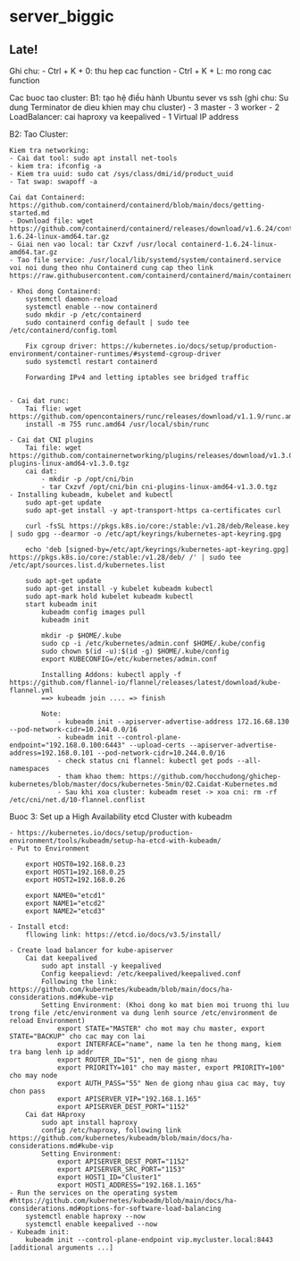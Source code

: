 # server_biggic
Late!
------------------------------------
Ghi chu:
    - Ctrl + K + 0: thu hep cac function
    - Ctrl + K + L: mo rong cac function

Cac buoc tao cluster:
B1: tạo hệ điều hành Ubuntu sever vs ssh (ghi chu: Su dung Terminator de dieu khien may chu cluster)
    - 3 master
    - 3 worker
    - 2 LoadBalancer: cai haproxy va keepalived
    - 1 Virtual IP address

B2: Tao Cluster:

    Kiem tra networking:
    - Cai dat tool: sudo apt install net-tools
    - kiem tra: ifconfig -a
    - Kiem tra uuid: sudo cat /sys/class/dmi/id/product_uuid
    - Tat swap: swapoff -a

    Cai dat Containerd: https://github.com/containerd/containerd/blob/main/docs/getting-started.md
    - Download file: wget https://github.com/containerd/containerd/releases/download/v1.6.24/containerd-1.6.24-linux-amd64.tar.gz
    - Giai nen vao local: tar Cxzvf /usr/local containerd-1.6.24-linux-amd64.tar.gz
    - Tao file service: /usr/local/lib/systemd/system/containerd.service voi noi dung theo nhu Containerd cung cap theo link
    https://raw.githubusercontent.com/containerd/containerd/main/containerd.service

    - Khoi dong Containerd:
        systemctl daemon-reload
        systemctl enable --now containerd
        sudo mkdir -p /etc/containerd
        sudo containerd config default | sudo tee /etc/containerd/config.toml

        Fix cgroup driver: https://kubernetes.io/docs/setup/production-environment/container-runtimes/#systemd-cgroup-driver
        sudo systemctl restart containerd

        Forwarding IPv4 and letting iptables see bridged traffic

    
    - Cai dat runc:
        Tai flie: wget https://github.com/opencontainers/runc/releases/download/v1.1.9/runc.amd64
        install -m 755 runc.amd64 /usr/local/sbin/runc

    - Cai dat CNI plugins
        Tai file: wget https://github.com/containernetworking/plugins/releases/download/v1.3.0/cni-plugins-linux-amd64-v1.3.0.tgz
        cai dat:
            - mkdir -p /opt/cni/bin
            - tar Cxzvf /opt/cni/bin cni-plugins-linux-amd64-v1.3.0.tgz
    - Installing kubeadm, kubelet and kubectl
        sudo apt-get update
        sudo apt-get install -y apt-transport-https ca-certificates curl

        curl -fsSL https://pkgs.k8s.io/core:/stable:/v1.28/deb/Release.key | sudo gpg --dearmor -o /etc/apt/keyrings/kubernetes-apt-keyring.gpg

        echo 'deb [signed-by=/etc/apt/keyrings/kubernetes-apt-keyring.gpg] https://pkgs.k8s.io/core:/stable:/v1.28/deb/ /' | sudo tee /etc/apt/sources.list.d/kubernetes.list

        sudo apt-get update
        sudo apt-get install -y kubelet kubeadm kubectl
        sudo apt-mark hold kubelet kubeadm kubectl
        start kubeadm init
            kubeadm config images pull
            kubeadm init

            mkdir -p $HOME/.kube
            sudo cp -i /etc/kubernetes/admin.conf $HOME/.kube/config
            sudo chown $(id -u):$(id -g) $HOME/.kube/config
            export KUBECONFIG=/etc/kubernetes/admin.conf

            Installing Addons: kubectl apply -f https://github.com/flannel-io/flannel/releases/latest/download/kube-flannel.yml
            ==> kubeadm join .... => finish

            Note: 
                - kubeadm init --apiserver-advertise-address 172.16.68.130 --pod-network-cidr=10.244.0.0/16
                - kubeadm init --control-plane-endpoint="192.168.0.100:6443" --upload-certs --apiserver-advertise-address=192.168.0.101 --pod-network-cidr=10.244.0.0/16
                - check status cni flannel: kubectl get pods --all-namespaces
                - tham khao them: https://github.com/hocchudong/ghichep-kubernetes/blob/master/docs/kubernetes-5min/02.Caidat-Kubernetes.md
                - Sau khi xoa cluster: kubeadm reset -> xoa cni: rm -rf /etc/cni/net.d/10-flannel.conflist

Buoc 3: Set up a High Availability etcd Cluster with kubeadm

    - https://kubernetes.io/docs/setup/production-environment/tools/kubeadm/setup-ha-etcd-with-kubeadm/
    - Put to Environment

        export HOST0=192.168.0.23
        export HOST1=192.168.0.25
        export HOST2=192.168.0.26

        export NAME0="etcd1"
        export NAME1="etcd2"
        export NAME2="etcd3"

    - Install etcd:
        fllowing link: https://etcd.io/docs/v3.5/install/

    - Create load balancer for kube-apiserver
        Cai dat keepalived
            sudo apt install -y keepalived
            Config keepalievd: /etc/keepalived/keepalived.conf
            Following the link: https://github.com/kubernetes/kubeadm/blob/main/docs/ha-considerations.md#kube-vip
            Setting Environment: (Khoi dong ko mat bien moi truong thi luu trong file /etc/environment va dung lenh source /etc/environment de reload Environment)
                export STATE="MASTER" cho mot may chu master, export STATE="BACKUP" cho cac may con lai
                export INTERFACE="name", name la ten he thong mang, kiem tra bang lenh ip addr
                export ROUTER_ID="51", nen de giong nhau
                export PRIORITY=101" cho may master, export PRIORITY=100" cho may node
                export AUTH_PASS="55" Nen de giong nhau giua cac may, tuy chon pass
                export APISERVER_VIP="192.168.1.165"
                export APISERVER_DEST_PORT="1152" 
        Cai dat HAproxy
            sudo apt install haproxy
            config /etc/haproxy, following link https://github.com/kubernetes/kubeadm/blob/main/docs/ha-considerations.md#kube-vip
            Setting Environment:
                export APISERVER_DEST_PORT="1152"
                export APISERVER_SRC_PORT="1153"
                export HOST1_ID="Cluster1"
                export HOST1_ADDRESS="192.168.1.165"
    - Run the services on the operating system #https://github.com/kubernetes/kubeadm/blob/main/docs/ha-considerations.md#options-for-software-load-balancing
        systemctl enable haproxy --now
        systemctl enable keepalived --now
    - Kubeadm init:
        kubeadm init --control-plane-endpoint vip.mycluster.local:8443 [additional arguments ...]
